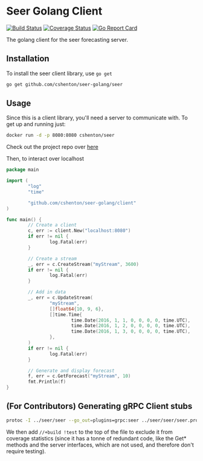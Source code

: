 # Seer Golang Client
[![Build Status](https://travis-ci.org/cshenton/seer-golang.svg?branch=master)](https://travis-ci.org/cshenton/seer-golang)
[![Coverage Status](https://coveralls.io/repos/github/cshenton/seer-golang/badge.svg?branch=master)](https://coveralls.io/github/cshenton/seer-golang?branch=master)
[![Go Report Card](https://goreportcard.com/badge/github.com/cshenton/seer-golang)](https://goreportcard.com/report/github.com/cshenton/seer-golang)

The golang client for the seer forecasting server.


## Installation

To install the seer client library, use `go get`

```bash
go get github.com/cshenton/seer-golang/seer
```

## Usage

Since this is a client library, you'll need a server to communicate with. To get
up and running just:
```bash
docker run -d -p 8080:8080 cshenton/seer
```
Check out the project repo over [here](https://github.com/cshenton/seer)

Then, to interact over localhost

```go
package main

import (
        "log"
        "time"

        "github.com/cshenton/seer-golang/client"
)

func main() {
        // Create a client
        c, err := client.New("localhost:8080")
        if err != nil {
                log.Fatal(err)
        }

        // Create a stream
        _, err = c.CreateStream("myStream", 3600)
        if err != nil {
                log.Fatal(err)
        }

        // Add in data
        _, err = c.UpdateStream(
                "myStream",
                []float64{10, 9, 6},
                []time.Time{
                        time.Date(2016, 1, 1, 0, 0, 0, 0, time.UTC),
                        time.Date(2016, 1, 2, 0, 0, 0, 0, time.UTC),
                        time.Date(2016, 1, 3, 0, 0, 0, 0, time.UTC),
                },
        )
        if err != nil {
                log.Fatal(err)
        }

        // Generate and display forecast
        f, err = c.GetForecast("myStream", 10)
        fmt.Println(f)
}
```

## (For Contributors) Generating gRPC Client stubs

```bash
protoc -I ../seer/seer --go_out=plugins=grpc:seer ../seer/seer/seer.proto
```

We then add `//+build !test` to the top of the file to exclude it from coverage
statistics (since it has a tonne of redundant code, like the Get* methods and
the server interfaces, which are not used, and therefore don't require testing).